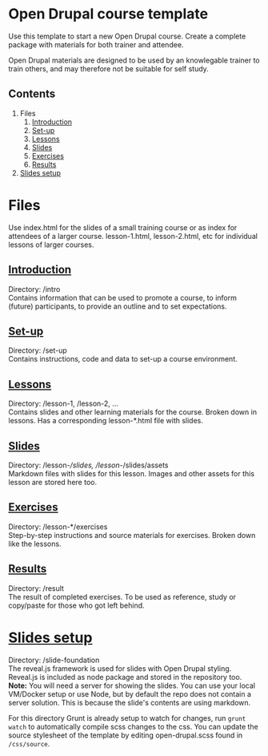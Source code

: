 # Open Drupal course template
Use this template to start a new Open Drupal course. Create a complete package with materials for both trainer and attendee.

Open Drupal materials are designed to be used by an knowlegable trainer to train others, and may therefore not be suitable for self study.

## Contents
1. Files
   1. [Introduction](#introduction)
   2. [Set-up](#setup)
   3. [Lessons](#lessons)
   4. [Slides](#slides)
   5. [Exercises](#exercises)
   6. [Results](#results)
2. [Slides setup](#slides-setup)

# Files
Use index.html for the slides of a small training course or as index for attendees of a larger course. lesson-1.html, lesson-2.html, etc for individual lessons of larger courses.

## <a href="#introduction">Introduction</a>
Directory: /intro  
Contains information that can be used to promote a course, to inform (future) participants, to provide an outline and to set expectations.

## <a href="#setup">Set-up</a>
Directory: /set-up  
Contains instructions, code and data to set-up a course environment.

## <a href="#lessons">Lessons</a>
Directory: /lesson-1, /lesson-2, ...  
Contains slides and other learning materials for the course. Broken down in lessons.
Has a corresponding lesson-*.html file with slides.

## <a href="#slides">Slides</a>
Directory: /lesson-*/slides, /lesson-*/slides/assets  
Markdown files with slides for this lesson. Images and other assets for this lesson are stored here too.

## <a href="#exercises">Exercises</a>
Directory: /lesson-*/exercises  
Step-by-step instructions and source materials for exercises. Broken down like the lessons.

## <a href="#results">Results</a>
Directory: /result  
The result of completed exercises. To be used as reference, study or copy/paste for those who got left behind.

# <a href="#slides-setup">Slides setup</a>
Directory: /slide-foundation  
The reveal.js framework is used for slides with Open Drupal styling. Reveal.js is included as node package and stored in the repository too.
**Note:** You will need a server for showing the slides. You can use your local VM/Docker setup or use Node, but by default the repo does not contain a server solution. This is because the slide's contents are using markdown.

For this directory Grunt is already setup to watch for changes, run `grunt watch` to automatically compile scss changes to the css. You can update the source stylesheet of the template by editing open-drupal.scss found in `/css/source`.
